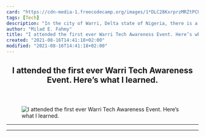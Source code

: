 ```yaml
---
card: "https://cdn-media-1.freecodecamp.org/images/1*DLC28KxrprzMRZtPCUJRRg.jpeg"
tags: [Tech]
description: "In the city of Warri, Delta state of Nigeria, there is a sayi"
author: "Milad E. Fahmy"
title: "I attended the first ever Warri Tech Awareness Event. Here’s what I learned."
created: "2021-08-16T14:41:18+02:00"
modified: "2021-08-16T14:41:18+02:00"
---
```

<div class="site-wrapper">
<main id="site-main" class="site-main outer">
<div class="inner">
<article class="post-full post tag-tech tag-startup tag-life-lessons tag-education tag-inspiration ">
<header class="post-full-header">
<h1 class="post-full-title">I attended the first ever Warri Tech Awareness Event. Here’s what I learned.</h1>
</header>
<figure class="post-full-image">
<picture>
<source media="(max-width: 700px)" sizes="1px" srcset="data:image/gif;base64,R0lGODlhAQABAIAAAAAAAP///yH5BAEAAAAALAAAAAABAAEAAAIBRAA7 1w">
<source media="(min-width: 701px)" sizes="(max-width: 800px) 400px,
(max-width: 1170px) 700px,
1400px" srcset="https://cdn-media-1.freecodecamp.org/images/1*DLC28KxrprzMRZtPCUJRRg.jpeg 300w,
https://cdn-media-1.freecodecamp.org/images/1*DLC28KxrprzMRZtPCUJRRg.jpeg 600w,
https://cdn-media-1.freecodecamp.org/images/1*DLC28KxrprzMRZtPCUJRRg.jpeg 1000w,
https://cdn-media-1.freecodecamp.org/images/1*DLC28KxrprzMRZtPCUJRRg.jpeg 2000w">
<img onerror="this.style.display='none'" src="https://cdn-media-1.freecodecamp.org/images/1*DLC28KxrprzMRZtPCUJRRg.jpeg" alt="I attended the first ever Warri Tech Awareness Event. Here’s what I learned.">
</picture>
</figure>
<section class="post-full-content">
<div class="post-content">
</div>
<hr>
<hr>
</section>
</article>
</div>
</main>
</div>
<!-- Google Tag Manager (noscript) -->
<!-- End Google Tag Manager (noscript) -->
